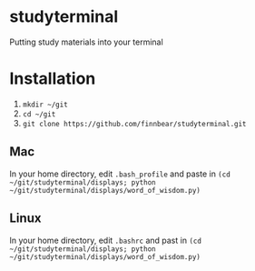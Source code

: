 # studyterminal
Putting study materials into your terminal

# Installation
1) `mkdir ~/git`  
2) `cd ~/git`  
3) `git clone https://github.com/finnbear/studyterminal.git`  
## Mac
In your home directory, edit `.bash_profile` and paste in `(cd ~/git/studyterminal/displays; python ~/git/studyterminal/displays/word_of_wisdom.py)`
## Linux
In your home directory, edit `.bashrc` and past in `(cd ~/git/studyterminal/displays; python ~/git/studyterminal/displays/word_of_wisdom.py)`
